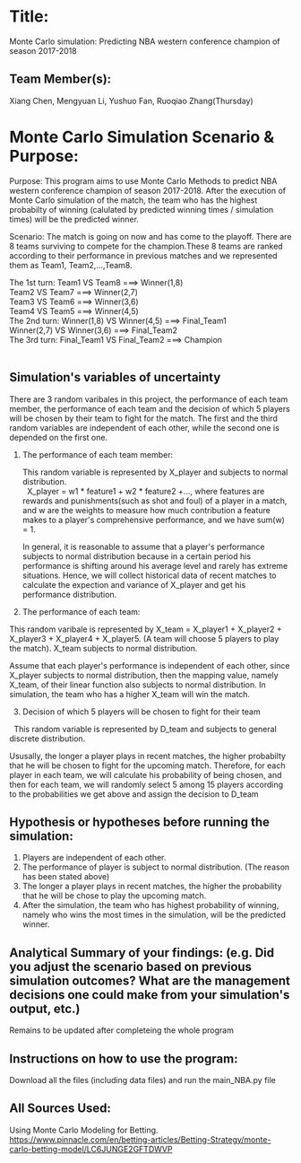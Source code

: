 
# Title: 
Monte Carlo simulation: Predicting NBA western conference champion of season 2017-2018

## Team Member(s):
Xiang Chen, Mengyuan Li, Yushuo Fan, Ruoqiao Zhang(Thursday)

# Monte Carlo Simulation Scenario & Purpose:
Purpose: This program aims to use Monte Carlo Methods to predict NBA western conference champion of season 2017-2018. After the execution of Monte Carlo simulation of the match, the team who has the highest probabilty of winning (calulated by predicted winning times / simulation times) will be the predicted winner.</br>

Scenario: The match is going on now and has come to the playoff. There are 8 teams surviving to compete for the champion.These 8 teams are ranked according to their performance in previous matches and we represented them as
Team1, Team2,...,Team8.</br>

The 1st turn:     Team1 VS Team8 ===> Winner(1,8)</br>
                  Team2 VS Team7 ===> Winner(2,7)</br>
                  Team3 VS Team6 ===> Winner(3,6)</br>
                  Team4 VS Team5 ===> Winner(4,5)</br>
The 2nd turn:     Winner(1,8) VS Winner(4,5) ===> Final_Team1</br>
                  Winner(2,7) VS Winner(3,6) ===> Final_Team2</br>
The 3rd turn:     Final_Team1 VS Final_Team2 ===> Champion</br>
          

## Simulation's variables of uncertainty

There are 3 random varibales in this project, the performance of each team member, the performance of each team and the decision of which 5 players will be chosen by their team to fight for the match. The first and the third random variables are independent of each other, while the second one is depended on the first one.

1. The performance of each team member:</br>
   
   This random variable is represented by X_player and subjects to normal distribution.</br>
   
   X_player = w1 * feature1 + w2 * feature2 +..., where features are rewards and punishments(such as shot and foul) of a player in a match, and w are the weights to measure how much contribution a feature makes to a player's comprehensive performance, and we have sum(w) = 1.</br>
   
   In general, it is reasonable to assume that a player's performance subjects to normal distribution because in a certain period his performance is shifting around his average level and rarely has extreme situations. Hence, we will collect historical data of recent matches to calculate the expection and variance of X_player and get his performance distribution.

2. The performance of each team:</br>

  This random varibale is represented by X_team = X_player1 + X_player2 + X_player3 + X_player4 + X_player5. (A team will choose 5 players to play the match). X_team subjects to normal distribution.</br>
  
  Assume that each player's performance is independent of each other, since X_player subjects to normal distribution, then the mapping value, namely X_team, of their linear function also subjects to normal distribution. In simulation, the team who has a higher X_team will win the match.

3. Decision of which 5 players will be chosen to fight for their team</br>

   This random variable is represented by D_team and subjects to general discrete distribution.</br>
   
   Ususally, the longer a player plays in recent matches, the higher probabilty that he will be chosen to fight for the upcoming match. Therefore, for each player in each team, we will calculate his probability of being chosen, and then for each team, we will randomly select 5 among 15 players according to the probabilities we get above and assign the decision to D_team

## Hypothesis or hypotheses before running the simulation:
1. Players are independent of each other.</br>
2. The performance of player is subject to normal distribution. (The reason has been stated above)</br>
3. The longer a player plays in recent matches, the higher the probability that he will be chose to play the upcoming match.</br>
4. After the simulation, the team who has highest probability of winning, namely who wins the most times in the simulation, will be the predicted winner.</br>

## Analytical Summary of your findings: (e.g. Did you adjust the scenario based on previous simulation outcomes?  What are the management decisions one could make from your simulation's output, etc.)
Remains to be updated after completeing the whole program

## Instructions on how to use the program:
Download all the files (including data files) and run the main_NBA.py file

## All Sources Used:
Using Monte Carlo Modeling for Betting. https://www.pinnacle.com/en/betting-articles/Betting-Strategy/monte-carlo-betting-model/LC6JUNGE2GFTDWVP

